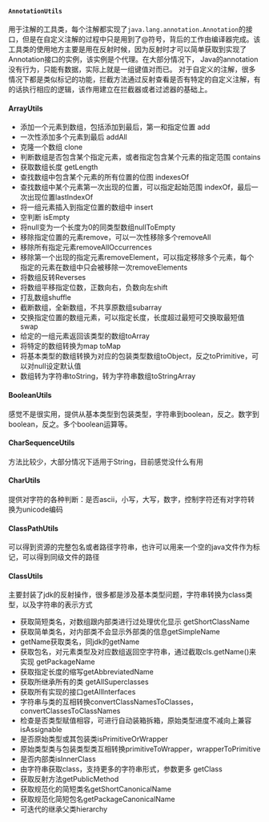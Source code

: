 #### ``AnnotationUtils``

用于注解的工具类，每个注解都实现了``java.lang.annotation.Annotation``的接口，但是在自定义注解的过程中只是用到了@符号，背后的工作由编译器完成。该工具类的使用地方主要是用在反射时候，因为反射时才可以简单获取到实现了Annotation接口的实例，该实例是个代理。在大部分情况下， Java的annotation没有行为，只能有数据，实际上就是一组键值对而已。 对于自定义的注解，很多情况下都是类似标记的功能，拦截方法通过反射查看是否有特定的自定义注解，有的话执行相应的逻辑，该作用建立在拦截器或者过滤器的基础上。

#### ArrayUtils

- 添加一个元素到数组，包括添加到最后，第一和指定位置 add
- 一次性添加多个元素到最后 addAll
- 克隆一个数组 clone
- 判断数组是否包含某个指定元素，或者指定包含某个元素的指定范围 contains
- 获取数组长度 getLength
- 查找数组中包含某个元素的所有位置的位图 indexesOf
- 查找数组中某个元素第一次出现的位置，可以指定起始范围 indexOf，最后一次出现位置lastIndexOf
- 将一组元素插入到指定位置的数组中 insert
- 空判断 isEmpty
- 将null变为一个长度为0的同类型数组nullToEmpty
- 移除指定位置的元素remove，可以一次性移除多个removeAll
- 移除所有指定元素removeAllOccurrences
- 移除第一个出现的指定元素removeElement，可以指定移除多个元素，每个指定的元素在数组中只会被移除一次removeElements
- 将数组反转Reverses
- 将数组平移指定位数，正数向右，负数向左shift
- 打乱数组shuffle
- 截断数组，全新数组，不共享原数组subarray
- 交换指定位置的数组元素，可以指定长度，长度超过最短可交换取最短值swap
- 给定的一组元素返回该类型的数组toArray
- 将特定的数组转换为map toMap
- 将基本类型的数组转换为对应的包装类型数组toObject，反之toPrimitive，可以对null设定默认值
- 数组转为字符串toString，转为字符串数组toStringArray

#### BooleanUtils

感觉不是很实用，提供从基本类型到包装类型，字符串到boolean，反之。数字到boolean，反之。多个boolean运算等。

#### CharSequenceUtils

方法比较少，大部分情况下适用于String，目前感觉没什么有用

#### CharUtils

提供对字符的各种判断：是否ascii，小写，大写，数字，控制字符还有对字符转换为unicode编码

#### ClassPathUtils

可以得到资源的完整包名或者路径字符串，也许可以用来一个空的java文件作为标记，可以得到同级文件的路径

#### ClassUtils

主要封装了jdk的反射操作，很多都是涉及基本类型问题，字符串转换为class类型，以及字符串的表示方式

- 获取简短类名，对数组跟内部类进行过处理优化显示 getShortClassName
- 获取简单类名，对内部类不会显示外部类的信息getSimpleName
- getName获取类名，同jdk的getName
- 获取包名，对元素类型及对应数组返回空字符串，通过截取cls.getName()来实现 getPackageName
- 获取指定长度的缩写getAbbreviatedName
- 获取所继承所有的类 getAllSuperclasses
- 获取所有实现的接口getAllInterfaces
- 字符串与类的互相转换convertClassNamesToClasses，convertClassesToClassNames
- 检查是否类型赋值相容，可进行自动装箱拆箱，原始类型进度不减向上兼容 isAssignable
- 是否原始类型或其包装类isPrimitiveOrWrapper
- 原始类型类与包装类型类互相转换primitiveToWrapper，wrapperToPrimitive
- 是否内部类isInnerClass
- 由字符串获取class，支持更多的字符串形式，参数更多 getClass
- 获取反射方法getPublicMethod
- 获取规范化的简短类名getShortCanonicalName
- 获取规范化简短包名getPackageCanonicalName
- 可迭代的继承父类hierarchy